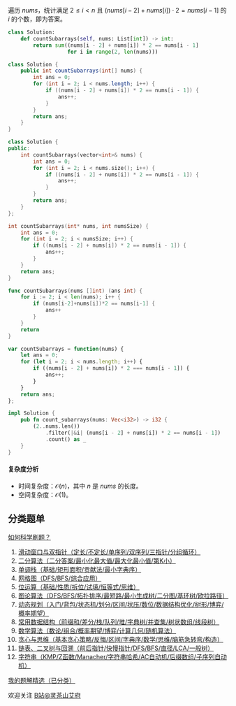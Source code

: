 遍历 $\textit{nums}$，统计满足 $2\le i < n$ 且 $(\textit{nums}[i - 2] + \textit{nums}[i]) \cdot 2 = \textit{nums}[i - 1]$ 的 $i$ 的个数，即为答案。

```py [sol-Python3]
class Solution:
    def countSubarrays(self, nums: List[int]) -> int:
        return sum((nums[i - 2] + nums[i]) * 2 == nums[i - 1]
                   for i in range(2, len(nums)))
```

```java [sol-Java]
class Solution {
    public int countSubarrays(int[] nums) {
        int ans = 0;
        for (int i = 2; i < nums.length; i++) {
            if ((nums[i - 2] + nums[i]) * 2 == nums[i - 1]) {
                ans++;
            }
        }
        return ans;
    }
}
```

```cpp [sol-C++]
class Solution {
public:
    int countSubarrays(vector<int>& nums) {
        int ans = 0;
        for (int i = 2; i < nums.size(); i++) {
            if ((nums[i - 2] + nums[i]) * 2 == nums[i - 1]) {
                ans++;
            }
        }
        return ans;
    }
};
```

```c [sol-C]
int countSubarrays(int* nums, int numsSize) {
    int ans = 0;
    for (int i = 2; i < numsSize; i++) {
        if ((nums[i - 2] + nums[i]) * 2 == nums[i - 1]) {
            ans++;
        }
    }
    return ans;
}
```

```go [sol-Go]
func countSubarrays(nums []int) (ans int) {
	for i := 2; i < len(nums); i++ {
		if (nums[i-2]+nums[i])*2 == nums[i-1] {
			ans++
		}
	}
	return
}
```

```js [sol-JavaScript]
var countSubarrays = function(nums) {
    let ans = 0;
    for (let i = 2; i < nums.length; i++) {
        if ((nums[i - 2] + nums[i]) * 2 === nums[i - 1]) {
            ans++;
        }
    }
    return ans;
};
```

```rust [sol-Rust]
impl Solution {
    pub fn count_subarrays(nums: Vec<i32>) -> i32 {
        (2..nums.len())
            .filter(|&i| (nums[i - 2] + nums[i]) * 2 == nums[i - 1])
            .count() as _
    }
}
```

#### 复杂度分析

- 时间复杂度：$\mathcal{O}(n)$，其中 $n$ 是 $\textit{nums}$ 的长度。
- 空间复杂度：$\mathcal{O}(1)$。

## 分类题单

[如何科学刷题？](https://leetcode.cn/circle/discuss/RvFUtj/)

1. [滑动窗口与双指针（定长/不定长/单序列/双序列/三指针/分组循环）](https://leetcode.cn/circle/discuss/0viNMK/)
2. [二分算法（二分答案/最小化最大值/最大化最小值/第K小）](https://leetcode.cn/circle/discuss/SqopEo/)
3. [单调栈（基础/矩形面积/贡献法/最小字典序）](https://leetcode.cn/circle/discuss/9oZFK9/)
4. [网格图（DFS/BFS/综合应用）](https://leetcode.cn/circle/discuss/YiXPXW/)
5. [位运算（基础/性质/拆位/试填/恒等式/思维）](https://leetcode.cn/circle/discuss/dHn9Vk/)
6. [图论算法（DFS/BFS/拓扑排序/最短路/最小生成树/二分图/基环树/欧拉路径）](https://leetcode.cn/circle/discuss/01LUak/)
7. [动态规划（入门/背包/状态机/划分/区间/状压/数位/数据结构优化/树形/博弈/概率期望）](https://leetcode.cn/circle/discuss/tXLS3i/)
8. [常用数据结构（前缀和/差分/栈/队列/堆/字典树/并查集/树状数组/线段树）](https://leetcode.cn/circle/discuss/mOr1u6/)
9. [数学算法（数论/组合/概率期望/博弈/计算几何/随机算法）](https://leetcode.cn/circle/discuss/IYT3ss/)
10. [贪心与思维（基本贪心策略/反悔/区间/字典序/数学/思维/脑筋急转弯/构造）](https://leetcode.cn/circle/discuss/g6KTKL/)
11. [链表、二叉树与回溯（前后指针/快慢指针/DFS/BFS/直径/LCA/一般树）](https://leetcode.cn/circle/discuss/K0n2gO/)
12. [字符串（KMP/Z函数/Manacher/字符串哈希/AC自动机/后缀数组/子序列自动机）](https://leetcode.cn/circle/discuss/SJFwQI/)

[我的题解精选（已分类）](https://github.com/EndlessCheng/codeforces-go/blob/master/leetcode/SOLUTIONS.md)

欢迎关注 [B站@灵茶山艾府](https://space.bilibili.com/206214)
